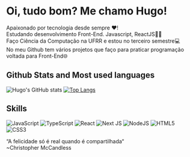 # Oi, tudo bom? Me chamo Hugo!

Apaixonado por tecnologia desde sempre ❤️!  
Estudando desenvolvimento Front-End. Javascript, ReactJS👨‍💻   
Faço Ciência da Computação na UFRR e estou no terceiro semestre💻  
No meu Github tem vários projetos que faço para praticar programação  
voltada para Front-End🌐  

## Github Stats and Most used languages

![Hugo's GitHub stats](https://github-readme-stats.vercel.app/api?username=hugolima03&show_icons=true&theme=outrun)
[![Top Langs](https://github-readme-stats.vercel.app/api/top-langs/?username=hugolima03&layout=compact&theme=outrun&cache_seconds=1800)](https://github.com/anuraghazra/github-readme-stats)

## Skills

<img alt="JavaScript" src="https://img.shields.io/badge/javascript%20-%23323330.svg?&style=for-the-badge&logo=javascript&logoColor=%23F7DF1E"/>
<img alt="TypeScript" src="https://img.shields.io/badge/typescript%20-%23007ACC.svg?&style=for-the-badge&logo=typescript&logoColor=white"/>
<img alt="React" src="https://img.shields.io/badge/react%20-%2320232a.svg?&style=for-the-badge&logo=react&logoColor=%2361DAFB"/>
<img alt="Next JS" src="https://img.shields.io/badge/next%20js%20-%23000000.svg?&style=for-the-badge&logo=next.js&logoColor=white"/>
<img alt="NodeJS" src="https://img.shields.io/badge/node.js%20-%2343853D.svg?&style=for-the-badge&logo=node.js&logoColor=white"/>
<img alt="HTML5" src="https://img.shields.io/badge/html5%20-%23E34F26.svg?&style=for-the-badge&logo=html5&logoColor=white"/>
<img alt="CSS3" src="https://img.shields.io/badge/css3%20-%231572B6.svg?&style=for-the-badge&logo=css3&logoColor=white"/>


“A felicidade só é real quando é compartilhada“  
~Christopher McCandless
